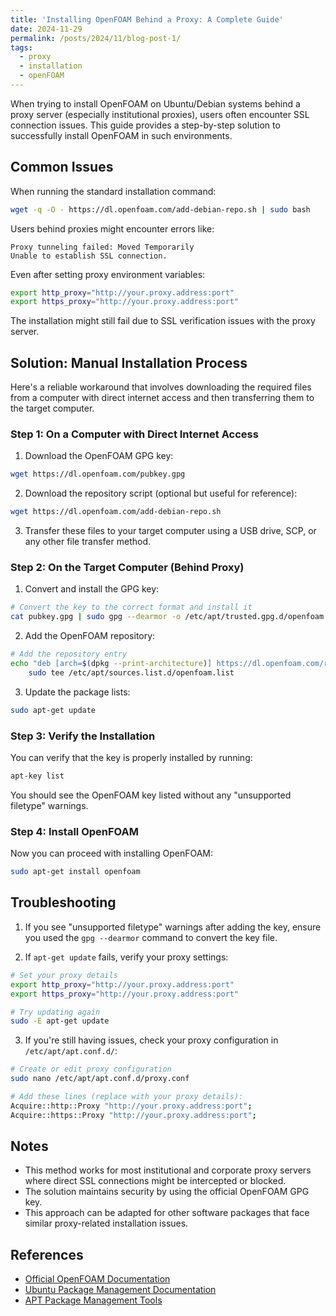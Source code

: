 ```yaml
---
title: 'Installing OpenFOAM Behind a Proxy: A Complete Guide'
date: 2024-11-29
permalink: /posts/2024/11/blog-post-1/
tags:
  - proxy
  - installation
  - openFOAM
---
```

When trying to install OpenFOAM on Ubuntu/Debian systems behind a proxy server (especially institutional proxies), users often encounter SSL connection issues. This guide provides a step-by-step solution to successfully install OpenFOAM in such environments.

## Common Issues

When running the standard installation command:
```bash
wget -q -O - https://dl.openfoam.com/add-debian-repo.sh | sudo bash
```

Users behind proxies might encounter errors like:
```
Proxy tunneling failed: Moved Temporarily
Unable to establish SSL connection.
```

Even after setting proxy environment variables:
```bash
export http_proxy="http://your.proxy.address:port"
export https_proxy="http://your.proxy.address:port"
```

The installation might still fail due to SSL verification issues with the proxy server.

## Solution: Manual Installation Process

Here's a reliable workaround that involves downloading the required files from a computer with direct internet access and then transferring them to the target computer.

### Step 1: On a Computer with Direct Internet Access

1. Download the OpenFOAM GPG key:
```bash
wget https://dl.openfoam.com/pubkey.gpg
```

2. Download the repository script (optional but useful for reference):
```bash
wget https://dl.openfoam.com/add-debian-repo.sh
```

3. Transfer these files to your target computer using a USB drive, SCP, or any other file transfer method.

### Step 2: On the Target Computer (Behind Proxy)

1. Convert and install the GPG key:
```bash
# Convert the key to the correct format and install it
cat pubkey.gpg | sudo gpg --dearmor -o /etc/apt/trusted.gpg.d/openfoam.gpg
```

2. Add the OpenFOAM repository:
```bash
# Add the repository entry
echo "deb [arch=$(dpkg --print-architecture)] https://dl.openfoam.com/repos/deb $(lsb_release -cs) main" | \
    sudo tee /etc/apt/sources.list.d/openfoam.list
```

3. Update the package lists:
```bash
sudo apt-get update
```

### Step 3: Verify the Installation

You can verify that the key is properly installed by running:
```bash
apt-key list
```

You should see the OpenFOAM key listed without any "unsupported filetype" warnings.

### Step 4: Install OpenFOAM

Now you can proceed with installing OpenFOAM:
```bash
sudo apt-get install openfoam
```

## Troubleshooting

1. If you see "unsupported filetype" warnings after adding the key, ensure you used the `gpg --dearmor` command to convert the key file.

2. If `apt-get update` fails, verify your proxy settings:

```bash
# Set your proxy details
export http_proxy="http://your.proxy.address:port"
export https_proxy="http://your.proxy.address:port"

# Try updating again
sudo -E apt-get update
```

3. If you're still having issues, check your proxy configuration in `/etc/apt/apt.conf.d/`:

```bash
# Create or edit proxy configuration
sudo nano /etc/apt/apt.conf.d/proxy.conf

# Add these lines (replace with your proxy details):
Acquire::http::Proxy "http://your.proxy.address:port";
Acquire::https::Proxy "http://your.proxy.address:port";
```

## Notes

- This method works for most institutional and corporate proxy servers where direct SSL connections might be intercepted or blocked.
- The solution maintains security by using the official OpenFOAM GPG key.
- This approach can be adapted for other software packages that face similar proxy-related installation issues.

## References

- [Official OpenFOAM Documentation](https://www.openfoam.com/)
- [Ubuntu Package Management Documentation](https://help.ubuntu.com/community/Repositories/Ubuntu)
- [APT Package Management Tools](https://wiki.debian.org/Apt)

